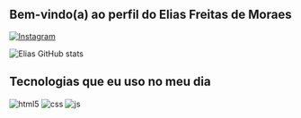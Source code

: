 ## Bem-vindo(a) ao perfil do Elias Freitas de Moraes

[![Instagram](https://img.shields.io/badge/Instagram-E4405F?style=for-the-badge&logo=instagram&logoColor=white)](https://instagram.com/)

![Elias GitHub stats](https://github-readme-stats.vercel.app/api?username=elias-front-end&show_icons=true&theme=dracula&count_private=true)

## Tecnologias que eu uso no meu dia

<div style="display: inline_block">
  <img align="center" alt="html5" src="https://img.shields.io/badge/HTML5-E34F26?style=for-the-badge&logo=html5&logoColor=white" />
  <img align="center" alt="css" src="https://img.shields.io/badge/CSS3-1572B6?style=for-the-badge&logo=css3&logoColor=white" />
  <img align="center" alt="js" src="https://img.shields.io/badge/JavaScript-F7DF1E?style=for-the-badge&logo=javascript&logoColor=black" />
</div><br/>
